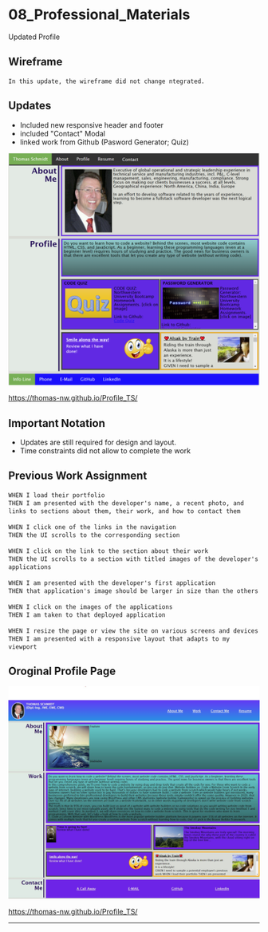 # 08_Professional_Materials
Updated Profile

## Wireframe
```
In this update, the wireframe did not change ntegrated. 
```

## Updates
 - Included new responsive header and footer
 - included "Contact" Modal
 - linked work from Github (Pasword Generator; Quiz) 

![Profile-TS](./Images/profilescreenshot-2.png)

https://thomas-nw.github.io/Profile_TS/


## Important Notation
- Updates are still required for design and layout. 
- Time constraints did not allow to complete the work

## Previous Work Assignment
``` 
WHEN I load their portfolio
THEN I am presented with the developer's name, a recent photo, and links to sections about them, their work, and how to contact them

WHEN I click one of the links in the navigation
THEN the UI scrolls to the corresponding section

WHEN I click on the link to the section about their work
THEN the UI scrolls to a section with titled images of the developer's applications

WHEN I am presented with the developer's first application
THEN that application's image should be larger in size than the others

WHEN I click on the images of the applications
THEN I am taken to that deployed application

WHEN I resize the page or view the site on various screens and devices
THEN I am presented with a responsive layout that adapts to my viewport
```  

## Oroginal Profile Page

![Profile-TS](./Images/profilescreenshot.png)

https://thomas-nw.github.io/Profile_TS/
- - -
